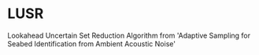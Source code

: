 # LUSR
Lookahead Uncertain Set Reduction Algorithm from 'Adaptive Sampling for Seabed Identification from Ambient Acoustic Noise'
